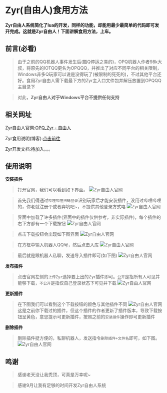 # Zyr(自由人)食用方法
**Zyr自由人系统简化了lua的开发，同样的功能，却能用最少最简单的代码即可发开完成。这就是Zyr自由人！下面讲解食用方法，上车。**

<!--more-->

前言(必看)
----------

> 由于之前的QQ机器人事件发生后(酷Q停运之类的)，OPQ机器人作者98k大叔，将原先的IOTQQ更名为OPQQQ，并推出了对应不同平台的相关限制，Windows非多Q玩家可以说是没得玩了(被限制的死死的)，不过其他平台还好。食用Zyr自由人需下载最下方的Zyr主入口文件包并解压放置到OPQQQ主目录下

> 对此，**Zyr自由人对于Windows平台不提供任何支持**

相关网址
----------

Zyr自由人官网:[OPQ_Zyr - 自由人][1]

Zyr食用说明(博客):[点击前往][12]

Zyr开发文档:待加入。。。

使用说明
----------

**安装插件**
> 打开官网，我们可以看到如下界面。
![Zyr自由人官网][2]

> 首先我们得通过`哔哩哔哩扫码登录`识别玩家后才能安装插件，没用过哔哩哔哩的，你老就注册个或者弃坑吧~，不提供其他登录方式咯
![Zyr自由人官网][3]

> 界面中加载了许多插件(界面中的插件仅供参考，非实际插件)，每个插件的右下方都有一个下载按钮
![Zyr自由人官网][4]

> 点击下载按钮会出现如下图界面
![Zyr自由人官网][5]

> 在方框中输入机器人QQ号，然后点击入库
![Zyr自由人官网][6]

> 最后就是跟机器人私聊，发送导入插件即可(如下图)
![Zyr自由人官网][7]

**发布插件**
> 点击官网左侧的`上传Zyr`选择要上出的Zyr插件即可。`公开`是指所有人可见并能够下载，`不公开`是指仅自己登录状态下可见并下载
![Zyr自由人官网][8]

**更新插件**
> 在下图我们可以看到这个下载按钮的颜色与其他插件不同
![Zyr自由人官网][9]
> 这是之前你下载过的插件，但这个插件的作者更新了插件版本，导致下载按钮呈黄色，意思提示可更新插件，按照之前的`安装插件`操作即可更新插件

**删除插件**
> 删除插件挺方便的，私聊机器人，发送指令`删除插件+文件名`即可，如下图。
![Zyr自由人官网][10]

鸣谢
----------

> 感谢老天没让我秃顶，可真是万幸呢~

> 感谢9月让我有足够的时间开发Zyr自由人系统





  [1]: http://47.111.230.167/Zyr/
  [2]: http://47.111.230.167/usr/uploads/2020/09/2761549553.png
  [3]: http://47.111.230.167/usr/uploads/2020/09/2928604343.png
  [4]: http://47.111.230.167/usr/uploads/2020/09/3135456107.png
  [5]: http://47.111.230.167/usr/uploads/2020/09/3195398246.png
  [6]: http://47.111.230.167/usr/uploads/2020/09/3323647520.png
  [7]: http://47.111.230.167/usr/uploads/2020/09/1855240728.png
  [8]: http://47.111.230.167/usr/uploads/2020/09/3785227572.png
  [9]: http://47.111.230.167/usr/uploads/2020/09/548074549.png
  [10]: http://47.111.230.167/usr/uploads/2020/09/2953637981.png
  [12]: http://47.111.230.167/index.php/archives/190/
